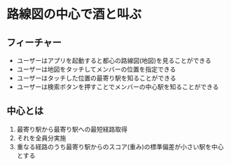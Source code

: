 路線図の中心で酒と叫ぶ
========


フィーチャー
--------------------
* ユーザーはアプリを起動すると都心の路線図(地図)を見ることができる
* ユーザーは地図をタッチしてメンバーの位置を指定できる
* ユーザーはタッチした位置の最寄り駅を知ることができる
* ユーザーは検索ボタンを押すことでメンバーの中心駅を知ることができる


中心とは
--------------------
 1. 最寄り駅から最寄り駅への最短経路取得
 1. それを全員分実施
 1. 重なる経路のうち最寄り駅からのスコア(重み)の標準偏差が小さい駅を中心とする
